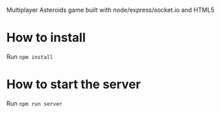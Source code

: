 Multiplayer Asteroids game built with node/express/socket.io and HTML5

# How to install
Run `npm install`

# How to start the server
Run `npm run server`